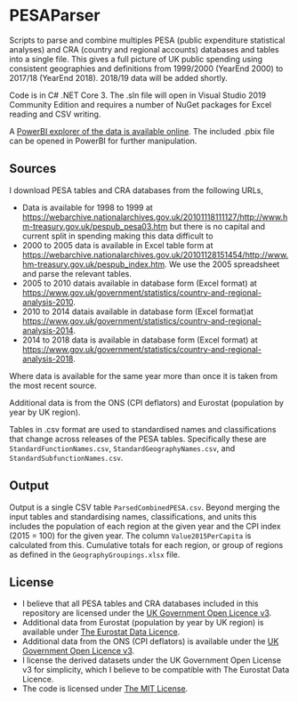 # PESAParser
Scripts to parse and combine multiples PESA (public expenditure statistical analyses) and CRA (country and regional accounts) databases and tables into a single file. This gives a full picture of UK public spending using consistent geographies and definitions from 1999/2000 (YearEnd 2000) to 2017/18 (YearEnd 2018). 2018/19 data will be added shortly.

Code is in C# .NET Core 3. The .sln file will open in Visual Studio 2019 Community Edition and requires a number of NuGet packages for Excel reading and CSV writing.

A [PowerBI explorer of the data is available online](https://app.powerbi.com/view?r=eyJrIjoiZThiNWE2ZDYtZDQ4Ny00YTU4LWExYjItM2JiZDlkNGUwMDBjIiwidCI6IjU3NjE4NTlmLWVlNjMtNDc0ZS04NzQ2LTRkZGNjMGQzZTllNSJ9). The included .pbix file can be opened in PowerBI for further manipulation.

## Sources
I download PESA tables and CRA databases from the following URLs,
* Data is available for 1998 to 1999 at
https://webarchive.nationalarchives.gov.uk/20101118111127/http://www.hm-treasury.gov.uk/pespub_pesa03.htm but there is no capital and current split in spending making this data difficult to 
* 2000 to 2005 data is available in Excel table form at 
https://webarchive.nationalarchives.gov.uk/20101128151454/http://www.hm-treasury.gov.uk/pespub_index.htm. We use the 2005 spreadsheet and parse the relevant tables.
* 2005 to 2010 datais available in database form (Excel format) at https://www.gov.uk/government/statistics/country-and-regional-analysis-2010.
* 2010 to 2014 datais available in database form (Excel format)at
https://www.gov.uk/government/statistics/country-and-regional-analysis-2014.
* 2014 to 2018 data is available in database form (Excel format) at
https://www.gov.uk/government/statistics/country-and-regional-analysis-2018.

Where data is available for the same year more than once it is taken from the most recent source.

Additional data is from the ONS (CPI deflators) and Eurostat (population by year by UK region).

Tables in .csv format are used to standardised names and classifications that change across releases of the PESA tables. Specifically these are `StandardFunctionNames.csv`, `StandardGeographyNames.csv`, and `StandardSubfunctionNames.csv`.

## Output
Output is a single CSV table `ParsedCombinedPESA.csv`. Beyond merging the input tables and standardising names, classifications, and units this includes the population of each region at the given year and the CPI index (2015 = 100) for the given year. The column `Value2015PerCapita` is calculated from this. Cumulative totals for each region, or group of regions as defined in the `GeographyGroupings.xlsx` file.

## License
* I believe that all PESA tables and CRA databases included in this repository are licensed under the [UK Government Open Licence v3](https://www.nationalarchives.gov.uk/doc/open-government-licence/version/3/).
* Additional data from Eurostat (population by year by UK region) is available under [The Eurostat Data Licence](https://ec.europa.eu/eurostat/about/policies/copyright).
* Additional data from the ONS (CPI deflators) is available under the [UK Government Open Licence v3](https://www.nationalarchives.gov.uk/doc/open-government-licence/version/3/).
* I license the derived datasets under the UK Government Open License v3 for simplicity, which I believe to be compatible with The Eurostat Data Licence.
* The code is licensed under [The MIT License](https://opensource.org/licenses/MIT).
